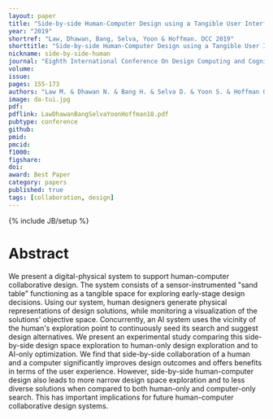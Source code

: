 ```yaml
---
layout: paper
title: "Side-by-side Human-Computer Design using a Tangible User Interface"
year: "2019"
shortref: "Law, Dhawan, Bang, Selva, Yoon & Hoffman. DCC 2019"
shorttitle: "Side-by-side Human-Computer Design using a Tangible User Interface"
nickname: side-by-side-human
journal: "Eighth International Conference On Design Computing and Cognition (DCC'18)"
volume:
issue:
pages: 155-173
authors: "Law M. & Dhawan N. & Bang H. & Selva D. & Yoon S. & Hoffman G."
image: da-tui.jpg
pdf:
pdflink: LawDhawanBangSelvaYoonHoffman18.pdf
pubtype: conference
github:
pmid:  
pmcid:
f1000:
figshare:
doi:
award: Best Paper
category: papers
published: true
tags: [collaboration, design]
---
```

{% include JB/setup %}

# Abstract

We present a digital-physical system to support human-computer collaborative design. The system consists of a sensor-instrumented "sand table" functioning as a tangible space for exploring early-stage design decisions. Using our system, human designers generate physical representations of design solutions, while monitoring a visualization of the solutions' objective space. Concurrently, an AI system uses the vicinity of the human's exploration point to continuously seed its search and suggest design alternatives. We present an experimental study comparing this side-by-side design space exploration to human-only design exploration and to AI-only optimization. We find that side-by-side collaboration of a human and a computer significantly improves design outcomes and offers benefits in terms of the user experience. However, side-by-side human-computer design also leads to more narrow design space exploration and to less diverse solutions when compared to both human-only and computer-only search. This has important implications for future human-computer collaborative design systems.
